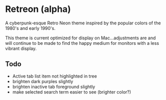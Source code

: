 # Retreon (alpha)

A cyberpunk-esque Retro Neon theme inspired by the popular colors of the 1980's and early 1990's.

This theme is current optimized for display on Mac...adjustments are and will continue to be made to find the happy medium for monitors with a less vibrant display.

## Todo

- Active tab list item not highlighted in tree
- brighten dark purples slightly
- brighten inactive tab foreground slightly
- make selected search term easier to see (brighter color?)
